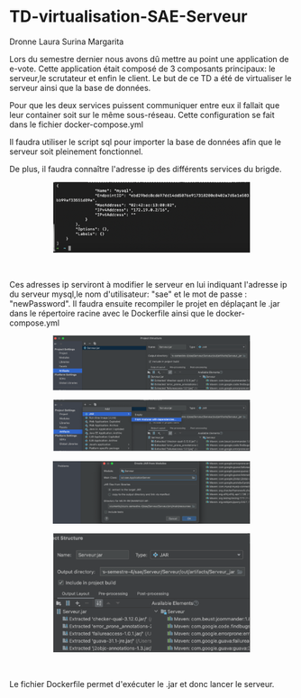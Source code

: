 # TD-virtualisation-SAE-Serveur

Dronne Laura
Surina Margarita<br>

Lors du semestre dernier nous avons dû mettre au point une application de e-vote. Cette application était composé de 3 composants principaux: le serveur,le scrutateur et enfin le client. Le but de ce TD a été de virtualiser le serveur ainsi que la base de données. <br>

Pour que les deux services puissent communiquer entre eux il fallait que leur container soit sur le même sous-réseau. Cette configuration se fait dans le fichier docker-compose.yml<br>

Il faudra utiliser le script sql pour importer la base de données afin que le serveur soit pleinement fonctionnel. <br>

De plus, il faudra connaître l'adresse ip des différents services du brigde.
<p align="center">
  <img src="ressources/docker_network_inspect_sae.png" width="350" title="hover text">
</p><br>

Ces adresses ip serviront à modifier le serveur en lui indiquant l'adresse ip du serveur mysql,le nom d'utilisateur: "sae" et le mot de passe : "newPassword". Il faudra ensuite recompiler le projet en déplaçant le .jar dans le répertoire racine avec le Dockerfile ainsi que le docker-compose.yml
<p align="center">
  <img src="ressources/build_1.png" width="350" title="hover text">
</p>
<p align="center">
  <img src="ressources/build_2.png" width="350" title="hover text">
</p>
<p align="center">
  <img src="ressources/build_3.png" width="350" title="hover text">
</p>
<p align="center">
  <img src="ressources/build_4.png" width="350" title="hover text">
</p>
<br>

Le fichier Dockerfile permet d'exécuter le .jar et donc lancer le serveur.





